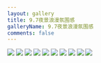```yaml
---
layout: gallery
title: 9.7夜景浪漫氛围感
galleryName: 9.7夜景浪漫氛围感
comments: false
---
```


<style>
#l_main {
  max-width: calc(100% - 1 * 240px);
  padding-left: 0px;
  float: left;
  -webkit-box-ordinal-group: 2;
  -moz-box-ordinal-group: 2;
  -ms-flex-order: 2;
  -webkit-order: 2;
  order: 2;
}
#l_main.no_sidebar {
    width: 100%;
    padding-right: 0;
    margin: auto;
}
#bottom {
  display: none;
}
#post-body p {
  display:flex;
  flex-wrap: wrap;
}
#post-body p img {
  width: 48%;
  margin: 5px;
}
</style>

![](https://gcore.jsdelivr.net/gh/txw1314/blog-img@main/晚晚晚儿呀/2021/9.7夜景浪漫氛围感/202210062147592.jpg)
![](https://gcore.jsdelivr.net/gh/txw1314/blog-img@main/晚晚晚儿呀/2021/9.7夜景浪漫氛围感/202210062147591.jpg)
![](https://gcore.jsdelivr.net/gh/txw1314/blog-img@main/晚晚晚儿呀/2021/9.7夜景浪漫氛围感/202210062147590.jpg)
![](https://gcore.jsdelivr.net/gh/txw1314/blog-img@main/晚晚晚儿呀/2021/9.7夜景浪漫氛围感/202210062147589.jpg)
![](https://gcore.jsdelivr.net/gh/txw1314/blog-img@main/晚晚晚儿呀/2021/9.7夜景浪漫氛围感/202210062147588.jpg)
![](https://gcore.jsdelivr.net/gh/txw1314/blog-img@main/晚晚晚儿呀/2021/9.7夜景浪漫氛围感/202210062147587.jpg)
![](https://gcore.jsdelivr.net/gh/txw1314/blog-img@main/晚晚晚儿呀/2021/9.7夜景浪漫氛围感/202210062147586.jpg)
![](https://gcore.jsdelivr.net/gh/txw1314/blog-img@main/晚晚晚儿呀/2021/9.7夜景浪漫氛围感/202210062147585.jpg)
![](https://gcore.jsdelivr.net/gh/txw1314/blog-img@main/晚晚晚儿呀/2021/9.7夜景浪漫氛围感/202210062147584.jpg)
![](https://gcore.jsdelivr.net/gh/txw1314/blog-img@main/晚晚晚儿呀/2021/9.7夜景浪漫氛围感/202210062147583.jpg)
